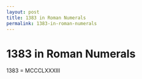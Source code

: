 ```yaml
---
layout: post
title: 1383 in Roman Numerals
permalink: 1383-in-roman-numerals
---
```


# 1383 in Roman Numerals

1383 = MCCCLXXXIII
